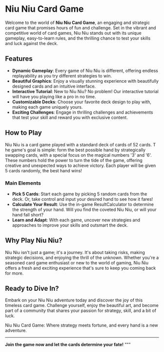 # Niu Niu Card Game

Welcome to the world of **Niu Niu Card Game**, an engaging and strategic card game that promises hours of fun and challenge. Set in the vibrant and competitive world of card games, Niu Niu stands out with its unique gameplay, easy-to-learn rules, and the thrilling chance to test your skills and luck against the deck.

## Features

- **Dynamic Gameplay**: Every game of Niu Niu is different, offering endless replayability as you try different strategies to win.
- **Beautiful Graphics**: Enjoy a visually stunning experience with beautifully designed cards and an intuitive interface.
- **Interactive Tutorial**: New to Niu Niu? No problem! Our interactive tutorial will have you playing like a pro in no time.
- **Customizable Decks**: Choose your favorite deck design to play with, making each game uniquely yours.
- **Exciting Challenges**: Engage in thrilling challenges and achievements that test your skill and reward you with exclusive content.

## How to Play

Niu Niu is a card game played with a standard deck of cards of 52 cards. T
he game's goal is simple: form the best possible hand by strategically swapping cards, with a special focus on the magical numbers '3' and '6'. 
These numbers hold the power to turn the tide of the game, offering creative and unexpected ways to achieve victory.
Each player will be given 5 cards randomly, the best hand wins!

### Main Elements

- **Pick 5 Cards**: Start each game by picking 5 random cards from the deck. Or, take control and input your desired hand to see how it fares!
- **Calculate Your Result**: Use the in-game ResultCalculator to determine the strength of your hand. Will you find the coveted Niu Niu, or will your hand fall short?
- **Learn and Adapt**: With each game, uncover new strategies and approaches to improve your skills and outsmart the deck.

## Why Play Niu Niu?

Niu Niu isn't just a game; it's a journey. It's about taking risks, making strategic decisions, and enjoying the thrill of the unknown. Whether you're a seasoned card game enthusiast or new to the world of gaming, Niu Niu offers a fresh and exciting experience that's sure to keep you coming back for more.

## Ready to Dive In?

Embark on your Niu Niu adventure today and discover the joy of this timeless card game. Challenge yourself, enjoy the beautiful art, and become part of a community that shares your passion for strategy, skill, and a bit of luck.

Niu Niu Card Game: Where strategy meets fortune, and every hand is a new adventure.

---

**Join the game now and let the cards determine your fate!**
"""

